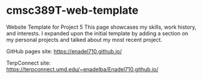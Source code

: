 # cmsc389T-web-template

Website Template for Project 5
This page showcases my skills, work history, and interests. I expanded upon the initial template by adding a section on my personal projects and talked about my most recent project.

GitHub pages site: https://enadel710.github.io/

TerpConnect site: https://terpconnect.umd.edu/~enadelba/Enadel710.github.io/
